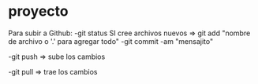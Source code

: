 # proyecto

Para subir a Github:
-git status
SI cree archivos nuevos => git add "nombre de archivo o '.' para agregar todo"
-git commit -am "mensajito"

-git push => sube los cambios

-git pull => trae los cambios
